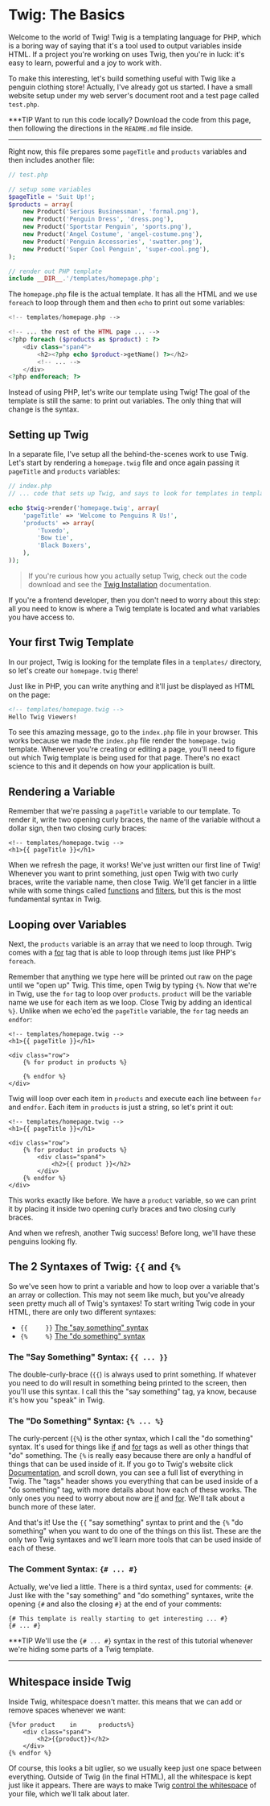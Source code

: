 # Twig: The Basics

Welcome to the world of Twig! Twig is a templating language for PHP, which
is a boring way of saying that it's a tool used to output variables inside
HTML. If a project you're working on uses Twig, then you're in luck: it's
easy to learn, powerful and a joy to work with.

To make this interesting, let's build something useful with Twig like a penguin
clothing store! Actually, I've already got us started. I have a small website
setup under my web server's document root and a test page called `test.php`.

***TIP
Want to run this code locally? Download the code from this page, then following
the directions in the `README.md` file inside.
***

Right now, this file prepares some `pageTitle` and `products` variables
and then includes another file:

```php
// test.php

// setup some variables
$pageTitle = 'Suit Up!';
$products = array(
    new Product('Serious Businessman', 'formal.png'),
    new Product('Penguin Dress', 'dress.png'),
    new Product('Sportstar Penguin', 'sports.png'),
    new Product('Angel Costume', 'angel-costume.png'),
    new Product('Penguin Accessories', 'swatter.png'),
    new Product('Super Cool Penguin', 'super-cool.png'),
);

// render out PHP template
include __DIR__.'/templates/homepage.php';
```

The `homepage.php` file is the actual template. It has all the HTML and
we use `foreach` to loop through them and then `echo` to print out some
variables:

```php
<!-- templates/homepage.php -->

<!-- ... the rest of the HTML page ... -->
<?php foreach ($products as $product) : ?>
    <div class="span4">
        <h2><?php echo $product->getName() ?></h2>
        <!-- ... -->
    </div>
<?php endforeach; ?>
```

Instead of using PHP, let's write our template using Twig! The goal of the
template is still the same: to print out variables. The only thing that will
change is the syntax.

## Setting up Twig

In a separate file, I've setup all the behind-the-scenes work to use Twig.
Let's start by rendering a `homepage.twig` file and once again passing it
`pageTitle` and `products` variables:

```php
// index.php
// ... code that sets up Twig, and says to look for templates in template/

echo $twig->render('homepage.twig', array(
    'pageTitle' => 'Welcome to Penguins R Us!',
    'products' => array(
        'Tuxedo',
        'Bow tie',
        'Black Boxers',
    ),
));
```

> If you're curious how you actually setup Twig, check out the code download
> and see the [Twig Installation][installation] documentation.

If you're a frontend developer, then you don't need to worry about this step:
all you need to know is where a Twig template is located and what variables
you have access to.

## Your first Twig Template

In our project, Twig is looking for the template files in a `templates/`
directory, so let's create our `homepage.twig` there!

Just like in PHP, you can write anything and it'll just be displayed as HTML
on the page:

```html
<!-- templates/homepage.twig -->
Hello Twig Viewers!
```

To see this amazing message, go to the `index.php` file in your browser.
This works because we made the `index.php` file render the `homepage.twig`
template. Whenever you're creating or editing a page, you'll need to figure
out which Twig template is being used for that page. There's no exact science
to this and it depends on how your application is built.

## Rendering a Variable

Remember that we're passing a `pageTitle` variable to our template. To render
it, write two opening curly braces, the name of the variable without a dollar
sign, then two closing curly braces:

```html+jinja
<!-- templates/homepage.twig -->
<h1>{{ pageTitle }}</h1>
```

When we refresh the page, it works! We've just written our first line of Twig!
Whenever you want to print something, just open Twig with two curly braces,
write the variable name, then close Twig. We'll get fancier in a little while
with some things called [functions][twig_functions] and [filters][twig_filters],
but this is the most fundamental syntax in Twig.

## Looping over Variables

Next, the `products` variable is an array that we need to loop through.
Twig comes with a [for][for] tag that is able to loop through items just like
PHP's `foreach`.

Remember that anything we type here will be printed out raw on the page until
we "open up" Twig. This time, open Twig by typing `{%`. Now that we're in
Twig, use the `for` tag to loop over `products`. `product` will be the
variable name we use for each item as we loop. Close Twig by adding an identical
`%}`. Unlike when we echo'ed the `pageTitle` variable, the `for` tag
needs an `endfor`:

```html+jinja
<!-- templates/homepage.twig -->
<h1>{{ pageTitle }}</h1>

<div class="row">
    {% for product in products %}

    {% endfor %}
</div>
```

Twig will loop over each item in `products` and execute each line between
`for` and `endfor`. Each item in `products` is just a string, so let's
print it out:

```html+jinja
<!-- templates/homepage.twig -->
<h1>{{ pageTitle }}</h1>

<div class="row">
    {% for product in products %}
        <div class="span4">
            <h2>{{ product }}</h2>
        </div>
    {% endfor %}
</div>
```

This works exactly like before. We have a `product` variable, so we can
print it by placing it inside two opening curly braces and two closing curly
braces.

And when we refresh, another Twig success! Before long, we'll have these
penguins looking fly.

## The 2 Syntaxes of Twig: `{{` and `{%`

So we've seen how to print a variable and how to loop over a variable that's
an array or collection. This may not seem like much, but you've already seen
pretty much all of Twig's syntaxes! To start writing Twig code in your HTML,
there are only two different syntaxes:

* `{{     }}` [The "say something" syntax][say_something_syntax]
* `{%     %}` [The "do something" syntax][do_something_syntax]

### The "Say Something" Syntax: `{{ ... }}`

The double-curly-brace (`{{`) is always used to print something. If whatever you
need to do will result in something being printed to the screen, then you'll
use this syntax. I call this the "say something" tag, ya know, because it's
how you "speak" in Twig.

### The "Do Something" Syntax: `{% ... %}`

The curly-percent (`{%`) is the other syntax, which I call the "do something"
syntax. It's used for things like [if][if] and [for][for] tags as well as other things
that "do" something. The `{%` is really easy because there are only
a handful of things that can be used inside of it. If you go to Twig's website
click [Documentation][documentation], and scroll down, you can see a full list of everything
in Twig. The "tags" header shows you everything that can be used inside of
a "do something" tag, with more details about how each of these works. The
only ones you need to worry about now are [if][if] and [for][for]. We'll talk about
a bunch more of these later.

And that's it! Use the `{{` "say something" syntax to print and the `{%`
"do something" when you want to do one of the things on this list.
These are the only two Twig syntaxes and we'll learn more tools that can be
used inside of each of these.

### The Comment Syntax: `{# ... #}`

Actually, we've lied a little. There is a third syntax, used for comments:
`{#`. Just like with the "say something" and "do something" syntaxes, write
the opening `{#` and also the closing `#}` at the end of your comments:

```jinja
{# This template is really starting to get interesting ... #}
{# ... #}
```

***TIP
We'll use the `{# ... #}` syntax in the rest of this tutorial whenever
we're hiding some parts of a Twig template.
***

## Whitespace inside Twig

Inside Twig, whitespace doesn't matter. this means that we can add or remove
spaces whenever we want:

```html+jinja
{%for product    in      products%}
    <div class="span4">
        <h2>{{product}}</h2>
    </div>
{% endfor %}
```

Of course, this looks a bit uglier, so we usually keep just one space between
everything. Outside of Twig (in the final HTML), all the whitespace is kept
just like it appears. There are ways to make Twig [control the whitespace][twig_control_whitespace]
of your file, which we'll talk about later.

[installation]: http://twig.sensiolabs.org/doc/intro.html#installation
[for]: http://twig.sensiolabs.org/doc/tags/for.html
[if]: http://twig.sensiolabs.org/doc/tags/if.html
[documentation]: http://twig.sensiolabs.org/documentation
[twig_control_whitespace]: https://knpuniversity.com/screencast/twig/extra-credit-tricks-escaping#twig-control-whitespace
[say_something_syntax]: https://knpuniversity.com/screencast/twig/basics#twig-say-something-syntax
[do_something_syntax]: https://knpuniversity.com/screencast/twig/basics#twig-do-something-syntax
[twig_functions]: https://knpuniversity.com/screencast/twig/functions-filters#twig-functions
[twig_filters]: https://knpuniversity.com/screencast/twig/functions-filters#twig-filters